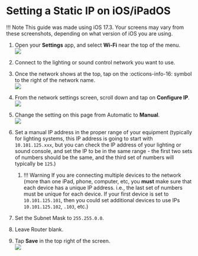 # Setting a Static IP on iOS/iPadOS

!!! Note
    This guide was made using iOS 17.3. Your screens may vary from these screenshots, depending on what version of iOS you are using.

1. Open your **Settings** app, and select **Wi-Fi** near the top of the menu.  
![](https://thsq-us.b-cdn.net/docs/images/static-ip-tutorial/ios/1_wifi_settings.png)

2. Connect to the lighting or sound control network you want to use.
3. Once the network shows at the top, tap on the :octicons-info-16: symbol to the right of the network name.  
![](https://thsq-us.b-cdn.net/docs/images/static-ip-tutorial/ios/2_connect_to_network_3_details_button.png)

4. From the network settings screen, scroll down and tap on **Configure IP**.  
![](https://thsq-us.b-cdn.net/docs/images/static-ip-tutorial/ios/4_configure_ip_menu.png)

5. Change the setting on this page from Automatic to **Manual**.  
![](https://thsq-us.b-cdn.net/docs/images/static-ip-tutorial/ios/5_manual_ip.png)

6. Set a manual IP address in the proper range of your equipment (typically for lighting systems, this IP address is going to start with `10.101.125.xxx`, but you can check the IP address of your lighting or sound console, and set the IP to be in the same range - the first two sets of numbers should be the same, and the third set of numbers will typically be `125`.)  
      1.  !!! Warning
        If you are connecting multiple devices to the network (more than one iPad, phone, computer, etc, you **must** make sure that each device has a unique IP address. i.e., the last set of numbers must be unique for each device. If your first device is set to `10.101.125.101`, then you could set additional devices to use IPs `10.101.125.102`, `.103`, etc.)

7. Set the Subnet Mask to `255.255.0.0`.
8. Leave Router blank.
9. Tap **Save** in the top right of the screen.  
![](https://thsq-us.b-cdn.net/docs/images/static-ip-tutorial/ios/6_static_ip_7_subnet_8_router_9_save.png)